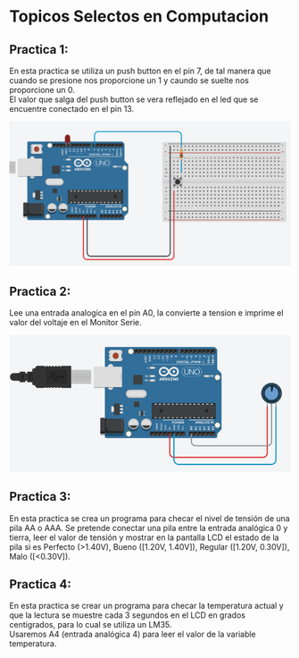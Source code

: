 # Topicos Selectos en Computacion

## Practica 1:
<p>
  En esta practica se utiliza un push button en el pin 7, de tal manera que cuando
  se presione nos proporcione un 1 y caundo se suelte nos proporcione un 0. <br>
  El valor que salga del push button se vera reflejado en el led que se encuentre
  conectado en el pin 13.

  ![](https://github.com/Ricardo-Macias/Topicos_Selectos_en_Computacion/blob/main/Practica_1/Practica_1.png)
</p>

## Practica 2:
<p>
  Lee una entrada analogica en el pin A0, la convierte a tension e imprime el 
  valor del voltaje en el Monitor Serie.

  ![](https://github.com/Ricardo-Macias/Topicos_Selectos_en_Computacion/blob/main/Practica_2/Practica_2.png)
</p>

## Practica 3:
<p>
  En esta practica se crea un programa para checar el nivel de tensión de una pila AA o AAA. 
  Se pretende conectar una pila entre la entrada analógica 0 y tierra, leer el valor de tensión 
  y mostrar en la pantalla LCD el estado de la pila si es Perfecto (>1.40V), Bueno ([1.20V, 1.40V]), 
  Regular ([1.20V, 0.30V]), Malo ([<0.30V]).
</p>

## Practica 4:
<p>
  En esta practica se crear un programa para checar la temperatura actual y que la lectura se muestre cada 3 
  segundos en el LCD en grados centígrados, para lo cual se utiliza un LM35. <br>
  Usaremos A4 (entrada analógica 4) para leer el valor de la variable temperatura.
</p>
